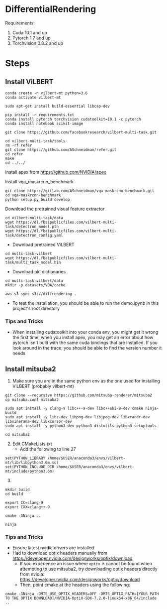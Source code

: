 # DifferentialRendering

Requirements:

1. Cuda 10.1 and up
2. Pytorch 1.7 and up
2. Torchvision 0.8.2 and up

# Steps

## Install ViLBERT
```
conda create -n vilbert-mt python=3.6
conda activate vilbert-mt

sudo apt-get install build-essential libcap-dev

pip install -r requirements.txt
conda install pytorch torchvision cudatoolkit=10.1 -c pytorch
conda install notebook scikit-image

git clone https://github.com/facebookresearch/vilbert-multi-task.git

cd vilbert-multi-task/tools
rm -rf refer
git clone https://github.com/ASchneidman/refer.git
cd refer
make
cd ../../
```

Install apex from https://github.com/NVIDIA/apex

Install vqa_maskrcnn_benchmark

```
git clone https://gitlab.com/ASchneidman/vqa-maskrcnn-benchmark.git
cd vqa-maskrcnn-benchmark
python setup.py build develop
```

Download the pretrained visual feature extractor

```
cd vilbert-multi-task/data
wget https://dl.fbaipublicfiles.com/vilbert-multi-task/detectron_model.pth
wget https://dl.fbaipublicfiles.com/vilbert-multi-task/detectron_config.yaml
```

- Download pretrained ViLBERT

```
cd multi-task-vilbert
wget https://dl.fbaipublicfiles.com/vilbert-multi-task/multi_task_model.bin
```


- Download pkl dictionaries

```
cd multi-task-vilbert/data
mkdir -p datasets/VQA/cache

aws s3 sync s3://diffrendering .
```

- To test the installation, you should be able to run the demo.ipynb in this project's root directory


### Tips and Tricks

- When installing cudatoolkit into your conda env, you might get it wrong the first time, when you install apex, you may get an error about how pytorch isn't built with the same cuda bindings that are installed. If you look around in the trace, you should be able to find the version number it needs

## Install mitsuba2

1. Make sure you are in the same python env as the one used for installing ViLBERT (probably vilbert-mt)

```
git clone --recursive https://github.com/mitsuba-renderer/mitsuba2
cp mitsuba.conf mitsuba2

sudo apt install -y clang-9 libc++-9-dev libc++abi-9-dev cmake ninja-build
sudo apt install -y libz-dev libpng-dev libjpeg-dev libxrandr-dev libxinerama-dev libxcursor-dev
sudo apt install -y python3-dev python3-distutils python3-setuptools

cd mitsuba2
```

2. Edit CMakeLists.txt
    - Add the following to line 27

```
set(PYTHON_LIBRARY /home/$USER/anaconda3/envs/vilbert-mt/lib/libpython3.6m.so)
set(PYTHON_INCLUDE_DIR /home/$USER/anaconda3/envs/vilbert-mt/include/python3.6m)
```

3. 

```
mkdir build
cd build

export CC=clang-9
export CXX=clang++-9

cmake -GNinja ..

ninja
```

### Tips and Tricks

- Ensure latest nvidia drivers are installed
- Had to download optix headers manually from https://developer.nvidia.com/designworks/optix/download
    - If you experience an issue where `optix.h` cannot be found when attempting to use mitsuba2, try
    downloading optix headers directly from nvidia: https://developer.nvidia.com/designworks/optix/download
    - Then, point cmake at the headers using the following:

```
cmake -GNinja -DMTS_USE_OPTIX_HEADERS=OFF -DMTS_OPTIX_PATH=[YOUR PATH TO THE OPTIX DOWNLOAD]/NVIDIA-OptiX-SDK-7.2.0-linux64-x86_64/include ..
```
